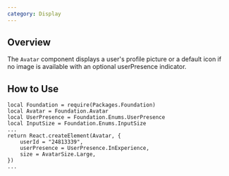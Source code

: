 ```yaml
---
category: Display
---
```


## Overview

The `Avatar` component displays a user's profile picture or a default icon if no image is available with an optional userPresence indicator.

## How to Use

```luau
local Foundation = require(Packages.Foundation)
local Avatar = Foundation.Avatar
local UserPresence = Foundation.Enums.UserPresence
local InputSize = Foundation.Enums.InputSize
...
return React.createElement(Avatar, {
	userId = "24813339",
	userPresence = UserPresence.InExperience,
	size = AvatarSize.Large,
})
...
```
